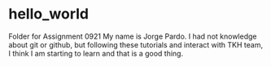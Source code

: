 # hello_world
Folder for Assignment 0921
My name is Jorge Pardo. I had not knowledge about git or github, but following these tutorials and interact with TKH team, I think I am starting to learn and that is a good thing.

